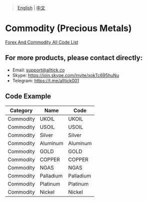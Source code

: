 > [English](./product_code_list_commodities_gold.md) | [中文](./product_code_list_commodities_gold_cn.md)

# Commodity (Precious Metals)
[Forex And Commodity All Code List](https://github.com/alltick/alltick-realtime-forex-crypto-stock-tick-finance-websocket-api/raw/main/code/%E5%A4%96%E6%B1%87%E8%B4%B5%E9%87%91%E5%B1%9Ecode%E5%88%97%E8%A1%A8.txt)

## For more products, please contact directly:<br/>
- Email: support@alltick.co
- Skype: https://join.skype.com/invite/xokTc695huNu
- Telegram: https://t.me/alltick001

## Code Example

| Category | Name      | Code      |
| -------- | --------- | --------- |
| Commodity | UKOIL     | UKOIL     |
| Commodity | USOIL     | USOIL     |
| Commodity | Silver    | Silver    |
| Commodity | Aluminum  | Aluminum  |
| Commodity | GOLD      | GOLD      |
| Commodity | COPPER    | COPPER    |
| Commodity | NGAS      | NGAS      |
| Commodity | Palladium | Palladium |
| Commodity | Platinum  | Platinum  |
| Commodity | Nickel    | Nickel    |
